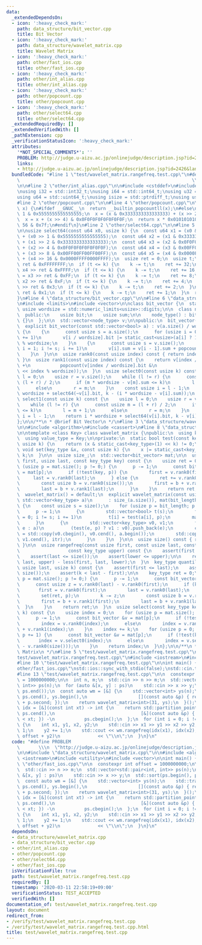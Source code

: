 ```yaml
---
data:
  _extendedDependsOn:
  - icon: ':heavy_check_mark:'
    path: data_structure/bit_vector.cpp
    title: Bit Vector
  - icon: ':heavy_check_mark:'
    path: data_structure/wavelet_matrix.cpp
    title: Wavelet Matrix
  - icon: ':heavy_check_mark:'
    path: other/fast_ios.cpp
    title: other/fast_ios.cpp
  - icon: ':heavy_check_mark:'
    path: other/int_alias.cpp
    title: other/int_alias.cpp
  - icon: ':heavy_check_mark:'
    path: other/popcount.cpp
    title: other/popcount.cpp
  - icon: ':heavy_check_mark:'
    path: other/select64.cpp
    title: other/select64.cpp
  _extendedRequiredBy: []
  _extendedVerifiedWith: []
  _pathExtension: cpp
  _verificationStatusIcon: ':heavy_check_mark:'
  attributes:
    '*NOT_SPECIAL_COMMENTS*': ''
    PROBLEM: http://judge.u-aizu.ac.jp/onlinejudge/description.jsp?id=2426&lang=ja
    links:
    - http://judge.u-aizu.ac.jp/onlinejudge/description.jsp?id=2426&lang=ja
  bundledCode: "#line 1 \"test/wavelet_matrix.rangefreq.test.cpp\"\n#define PROBLEM\
    \                                                                \\\n  \"http://judge.u-aizu.ac.jp/onlinejudge/description.jsp?id=2426&lang=ja\"\
    \n\n#line 2 \"other/int_alias.cpp\"\n\n#include <cstddef>\n#include <cstdint>\n\
    \nusing i32 = std::int32_t;\nusing i64 = std::int64_t;\nusing u32 = std::uint32_t;\n\
    using u64 = std::uint64_t;\nusing isize = std::ptrdiff_t;\nusing usize = std::size_t;\n\
    #line 2 \"other/popcount.cpp\"\n\n#line 4 \"other/popcount.cpp\"\n\nusize popcount(u64\
    \ x) {\n#ifdef __GNUC__\n  return __builtin_popcountll(x);\n#else\n  x -= x >>\
    \ 1 & 0x5555555555555555;\n  x = (x & 0x3333333333333333) + (x >> 2 & 0x3333333333333333);\n\
    \  x = x + (x >> 4) & 0x0F0F0F0F0F0F0F0F;\n  return x * 0x0101010101010101 >>\
    \ 56 & 0x7f;\n#endif\n}\n#line 2 \"other/select64.cpp\"\n\n#line 5 \"other/select64.cpp\"\
    \n\nusize select64(const u64 x0, usize k) {\n  const u64 x1 = (x0 & 0x5555555555555555)\
    \ + (x0 >> 1 & 0x5555555555555555);\n  const u64 x2 = (x1 & 0x3333333333333333)\
    \ + (x1 >> 2 & 0x3333333333333333);\n  const u64 x3 = (x2 & 0x0F0F0F0F0F0F0F0F)\
    \ + (x2 >> 4 & 0x0F0F0F0F0F0F0F0F);\n  const u64 x4 = (x3 & 0x00FF00FF00FF00FF)\
    \ + (x3 >> 8 & 0x00FF00FF00FF00FF);\n  const u64 x5 = (x4 & 0x0000FFFF0000FFFF)\
    \ + (x4 >> 16 & 0x0000FFFF0000FFFF);\n  usize ret = 0;\n  usize t;\n  t = x5 >>\
    \ ret & 0xFFFFFFFF;\n  if (t <= k) {\n    k -= t;\n    ret += 32;\n  }\n  t =\
    \ x4 >> ret & 0xFFFF;\n  if (t <= k) {\n    k -= t;\n    ret += 16;\n  }\n  t\
    \ = x3 >> ret & 0xFF;\n  if (t <= k) {\n    k -= t;\n    ret += 8;\n  }\n  t =\
    \ x2 >> ret & 0xF;\n  if (t <= k) {\n    k -= t;\n    ret += 4;\n  }\n  t = x1\
    \ >> ret & 0x3;\n  if (t <= k) {\n    k -= t;\n    ret += 2;\n  }\n  t = x0 >>\
    \ ret & 0x1;\n  if (t <= k) {\n    k -= t;\n    ret += 1;\n  }\n  return ret;\n\
    }\n#line 4 \"data_structure/bit_vector.cpp\"\n\n#line 6 \"data_structure/bit_vector.cpp\"\
    \n#include <limits>\n#include <vector>\n\nclass bit_vector {\n  static constexpr\
    \ usize wordsize = std::numeric_limits<usize>::digits;\n\n  class node_type {\n\
    \  public:\n    usize bit;\n    usize sum;\n\n    node_type() : bit(0), sum(0)\
    \ {}\n  };\n\n  std::vector<node_type> v;\n\npublic:\n  bit_vector() = default;\n\
    \  explicit bit_vector(const std::vector<bool> a) : v(a.size() / wordsize + 1)\
    \ {\n    {\n      const usize s = a.size();\n      for (usize i = 0; i != s; i\
    \ += 1)\n        v[i / wordsize].bit |= static_cast<usize>(a[i] ? 1 : 0) << i\
    \ % wordsize;\n    }\n    {\n      const usize s = v.size();\n      for (usize\
    \ i = 1; i != s; i += 1)\n        v[i].sum = v[i - 1].sum + popcount(v[i - 1].bit);\n\
    \    }\n  }\n\n  usize rank0(const usize index) const { return index - rank1(index);\
    \ }\n  usize rank1(const usize index) const {\n    return v[index / wordsize].sum\
    \ +\n           popcount(v[index / wordsize].bit &\n                    ~(~static_cast<usize>(0)\
    \ << index % wordsize));\n  }\n  usize select0(const usize k) const {\n    usize\
    \ l = 0;\n    usize r = v.size();\n    while (l != r) {\n      const usize m =\
    \ (l + r) / 2;\n      if (m * wordsize - v[m].sum <= k)\n        l = m + 1;\n\
    \      else\n        r = m;\n    }\n    const usize i = l - 1;\n    return i *\
    \ wordsize + select64(~v[i].bit, k - (i * wordsize - v[i].sum));\n  }\n  usize\
    \ select1(const usize k) const {\n    usize l = 0;\n    usize r = v.size();\n\
    \    while (l != r) {\n      const usize m = (l + r) / 2;\n      if (v[m].sum\
    \ <= k)\n        l = m + 1;\n      else\n        r = m;\n    }\n    const usize\
    \ i = l - 1;\n    return i * wordsize + select64(v[i].bit, k - v[i].sum);\n  }\n\
    };\n\n/**\n * @brief Bit Vector\n */\n#line 3 \"data_structure/wavelet_matrix.cpp\"\
    \n\n#include <algorithm>\n#include <cassert>\n#line 8 \"data_structure/wavelet_matrix.cpp\"\
    \n\ntemplate <class Key> class wavelet_matrix {\npublic:\n  using key_type = Key;\n\
    \  using value_type = Key;\n\nprivate:\n  static bool test(const key_type x, const\
    \ usize k) {\n    return (x & static_cast<key_type>(1) << k) != 0;\n  }\n  static\
    \ void set(key_type &x, const usize k) {\n    x |= static_cast<key_type>(1) <<\
    \ k;\n  }\n\n  usize size_;\n  std::vector<bit_vector> mat;\n\n  usize less(usize\
    \ first, usize last, const key_type key) const {\n    usize ret = 0;\n    for\
    \ (usize p = mat.size(); p != 0;) {\n      p -= 1;\n      const bit_vector &v\
    \ = mat[p];\n      if (!test(key, p)) {\n        first = v.rank0(first);\n   \
    \     last = v.rank0(last);\n      } else {\n        ret += v.rank0(last) - v.rank0(first);\n\
    \        const usize b = v.rank0(size());\n        first = b + v.rank1(first);\n\
    \        last = b + v.rank1(last);\n      }\n    }\n    return ret;\n  }\n\npublic:\n\
    \  wavelet_matrix() = default;\n  explicit wavelet_matrix(const usize bit_length,\
    \ std::vector<key_type> a)\n      : size_(a.size()), mat(bit_length, bit_vector())\
    \ {\n    const usize s = size();\n    for (usize p = bit_length; p != 0;) {\n\
    \      p -= 1;\n      {\n        std::vector<bool> t(s);\n        for (usize i\
    \ = 0; i != s; i += 1)\n          t[i] = test(a[i], p);\n        mat[p] = bit_vector(t);\n\
    \      }\n      {\n        std::vector<key_type> v0, v1;\n        for (const usize\
    \ e : a)\n          (test(e, p) ? v1 : v0).push_back(e);\n        const auto itr\
    \ = std::copy(v0.cbegin(), v0.cend(), a.begin());\n        std::copy(v1.cbegin(),\
    \ v1.cend(), itr);\n      }\n    }\n  }\n\n  usize size() const { return size_;\
    \ }\n\n  usize rangefreq(const usize first, const usize last, const key_type lower,\n\
    \                  const key_type upper) const {\n    assert(first <= last);\n\
    \    assert(last <= size());\n    assert(lower <= upper);\n\n    return less(first,\
    \ last, upper) - less(first, last, lower);\n  }\n  key_type quantile(usize first,\
    \ usize last, usize k) const {\n    assert(first <= last);\n    assert(last <=\
    \ size());\n    assert(k < last - first);\n\n    key_type ret = 0;\n    for (usize\
    \ p = mat.size(); p != 0;) {\n      p -= 1;\n      const bit_vector &v = mat[p];\n\
    \      const usize z = v.rank0(last) - v.rank0(first);\n      if (k < z) {\n \
    \       first = v.rank0(first);\n        last = v.rank0(last);\n      } else {\n\
    \        set(ret, p);\n        k -= z;\n        const usize b = v.rank0(size());\n\
    \        first = b + v.rank1(first);\n        last = b + v.rank1(last);\n    \
    \  }\n    }\n    return ret;\n  }\n  usize select(const key_type key, const usize\
    \ k) const {\n    usize index = 0;\n    for (usize p = mat.size(); p != 0;) {\n\
    \      p -= 1;\n      const bit_vector &v = mat[p];\n      if (!test(key, p))\n\
    \        index = v.rank0(index);\n      else\n        index = v.rank0(size())\
    \ + v.rank1(index);\n    }\n    index += k;\n    for (usize p = 0; p != mat.size();\
    \ p += 1) {\n      const bit_vector &v = mat[p];\n      if (!test(key, p))\n \
    \       index = v.select0(index);\n      else\n        index = v.select1(index\
    \ - v.rank0(size()));\n    }\n    return index;\n  }\n};\n\n/**\n * @brief Wavelet\
    \ Matrix\n */\n#line 5 \"test/wavelet_matrix.rangefreq.test.cpp\"\n\n#line 7 \"\
    test/wavelet_matrix.rangefreq.test.cpp\"\n#include <iostream>\n#include <utility>\n\
    #line 10 \"test/wavelet_matrix.rangefreq.test.cpp\"\n\nint main() {\n#line 1 \"\
    other/fast_ios.cpp\"\nstd::ios::sync_with_stdio(false);\nstd::cin.tie(nullptr);\n\
    #line 13 \"test/wavelet_matrix.rangefreq.test.cpp\"\n\n  constexpr int offset\
    \ = 1000000000;\n\n  int n, m;\n  std::cin >> n >> m;\n  std::vector<std::pair<int,\
    \ int>> ps(n);\n  for (auto &[x, y] : ps)\n    std::cin >> x >> y;\n  std::sort(ps.begin(),\
    \ ps.end());\n  const auto wm = [&] {\n    std::vector<int> ys(n);\n    std::transform(ps.cbegin(),\
    \ ps.cend(), ys.begin(),\n                   [](const auto &p) { return offset\
    \ + p.second; });\n    return wavelet_matrix<int>(31, ys);\n  }();\n  const auto\
    \ idx = [&](const int xt) -> int {\n    return std::partition_point(ps.cbegin(),\
    \ ps.cend(),\n                                [&](const auto &p) { return p.first\
    \ < xt; }) -\n           ps.cbegin();\n  };\n  for (int i = 0; i != m; i += 1)\
    \ {\n    int x1, y1, x2, y2;\n    std::cin >> x1 >> y1 >> x2 >> y2;\n    x2 +=\
    \ 1;\n    y2 += 1;\n    std::cout << wm.rangefreq(idx(x1), idx(x2), offset + y1,\
    \ offset + y2)\n              << \"\\n\";\n  }\n}\n"
  code: "#define PROBLEM                                                         \
    \       \\\n  \"http://judge.u-aizu.ac.jp/onlinejudge/description.jsp?id=2426&lang=ja\"\
    \n\n#include \"data_structure/wavelet_matrix.cpp\"\n\n#include <algorithm>\n#include\
    \ <iostream>\n#include <utility>\n#include <vector>\n\nint main() {\n#include\
    \ \"other/fast_ios.cpp\"\n\n  constexpr int offset = 1000000000;\n\n  int n, m;\n\
    \  std::cin >> n >> m;\n  std::vector<std::pair<int, int>> ps(n);\n  for (auto\
    \ &[x, y] : ps)\n    std::cin >> x >> y;\n  std::sort(ps.begin(), ps.end());\n\
    \  const auto wm = [&] {\n    std::vector<int> ys(n);\n    std::transform(ps.cbegin(),\
    \ ps.cend(), ys.begin(),\n                   [](const auto &p) { return offset\
    \ + p.second; });\n    return wavelet_matrix<int>(31, ys);\n  }();\n  const auto\
    \ idx = [&](const int xt) -> int {\n    return std::partition_point(ps.cbegin(),\
    \ ps.cend(),\n                                [&](const auto &p) { return p.first\
    \ < xt; }) -\n           ps.cbegin();\n  };\n  for (int i = 0; i != m; i += 1)\
    \ {\n    int x1, y1, x2, y2;\n    std::cin >> x1 >> y1 >> x2 >> y2;\n    x2 +=\
    \ 1;\n    y2 += 1;\n    std::cout << wm.rangefreq(idx(x1), idx(x2), offset + y1,\
    \ offset + y2)\n              << \"\\n\";\n  }\n}\n"
  dependsOn:
  - data_structure/wavelet_matrix.cpp
  - data_structure/bit_vector.cpp
  - other/int_alias.cpp
  - other/popcount.cpp
  - other/select64.cpp
  - other/fast_ios.cpp
  isVerificationFile: true
  path: test/wavelet_matrix.rangefreq.test.cpp
  requiredBy: []
  timestamp: '2020-03-11 22:58:19+09:00'
  verificationStatus: TEST_ACCEPTED
  verifiedWith: []
documentation_of: test/wavelet_matrix.rangefreq.test.cpp
layout: document
redirect_from:
- /verify/test/wavelet_matrix.rangefreq.test.cpp
- /verify/test/wavelet_matrix.rangefreq.test.cpp.html
title: test/wavelet_matrix.rangefreq.test.cpp
---
```

